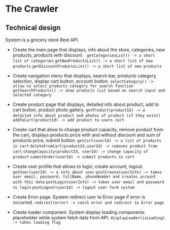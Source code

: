# The Crawler #
## Technical design ##

System is a grocery store Rest API.

 - Create the main page that displays, info about the store, categories, new products, products with discount.
	`` getCategoriesList() -> a short list of categories``
	`` getNewProductsList() -> a short list of new products ``
	`` getDiscountProductsList() -> a short list of new products ``
 - Create navigation menu that displays, search bar, products category selection, display cart button, account button.
`` selectCategory() -> allow to select products category for search function ``
 `` getSearchProducts() -> show products list based on search input and selected category ``
 
 - Create product page that displays, detailed info about product, add to cart button, product photo gallery.
 `` getProduct(productId) -> a detailed info about product and photos of pruduct (if they exist) ``
 `` addToCart(productId) -> add product to users cart``
 
 - Create cart that allow to change product capacity, remove product from the cart, displays products price with and without discount and sum of products price, submit button.
 `` getCart(userId) -> a list of products in cart ``
 `` deleteFromCart(productId,userId) -> removes product from cart ``
 `` changeCapacity(productId, userId) -> change capacity of product ``
 `` submitOrder(userId) -> submit products in cart ``
 
 - Create user profile that allows to login, create account, logout.
 ``getUser(userId) -> a info about user``
 `` postCreate(userInfo) -> takes user email, password, fullName, phoneNumber and creates account with this data ``
 `` postLogin(userInfo) -> takes user email and password to login ``
 ``postLogout(userId) -> logout user form system``
 

- Create Error page. System redirect user to Error page if error is occurred.
``redirect(error) -> catch error and redirect to Error page`` 

- Create loader component. System display loading components placeholder while system fetch data from API.
``displayLoader(isLoading) -> takes loading flag``
